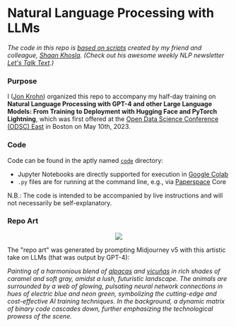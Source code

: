 # Natural Language Processing with LLMs

*The code in this repo is [based on scripts](https://github.com/shaankhosla/NLP_with_LLMs) created by my friend and colleague, [Shaan Khosla](https://www.linkedin.com/in/shaan-khosla/). (Check out his awesome weekly NLP newsletter [Let's Talk Text](https://shaankhosla.substack.com/).)*

### Purpose

I ([Jon Krohn](https://www.jonkrohn.com/)) organized this repo to accompany my half-day training on **Natural Language Processing with GPT-4 and other Large Language Models: From Training to Deployment with Hugging Face and PyTorch Lightning**, which was first offered at the [Open Data Science Conference (ODSC) East](https://odsc.com/boston/) in Boston on May 10th, 2023.

### Code

Code can be found in the aptly named [`code`](https://github.com/jonkrohn/NLP-with-LLMs/tree/main/code) directory:
* Jupyter Notebooks are directly supported for execution in [Google Colab](https://colab.research.google.com/)
* `.py` files are for running at the command line, e.g., via [Paperspace](https://www.paperspace.com/) Core

N.B.: The code is intended to be accompanied by live instructions and will not necessarily be self-explanatory.

### Repo Art

<p align="center">
  <img src="https://github.com/jonkrohn/NLP-with-LLMs/blob/main/img/LLaMAs.jpeg")
</p>

The "repo art" was generated by prompting Midjourney v5 with this artistic take on LLMs (that was output by GPT-4):

*Painting of a harmonious blend of [alpacas](https://crfm.stanford.edu/2023/03/13/alpaca.html) and [vicuñas](https://vicuna.lmsys.org/) in rich shades of caramel and soft gray, amidst a lush, futuristic landscape. The animals are surrounded by a web of glowing, pulsating neural network connections in hues of electric blue and neon green, symbolizing the cutting-edge and cost-effective AI training techniques. In the background, a dynamic matrix of binary code cascades down, further emphasizing the technological prowess of the scene.*
